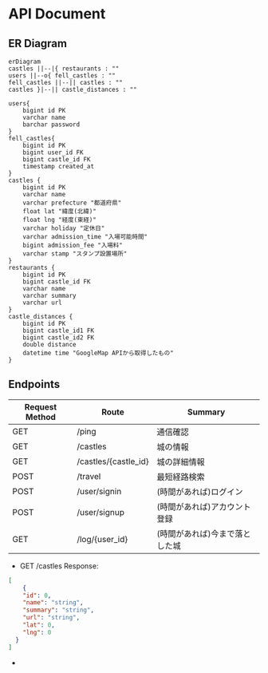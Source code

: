 # API Document
## ER Diagram
```mermaid
erDiagram
castles ||--|{ restaurants : ""
users ||--o{ fell_castles : ""
fell_castles ||--|| castles : ""
castles }|--|| castle_distances : ""

users{
    bigint id PK
    varchar name 
    barchar password 
}
fell_castles{
    bigint id PK
    bigint user_id FK
    bigint castle_id FK
    timestamp created_at
}
castles {
    bigint id PK
    varchar name
    varchar prefecture "都道府県"
    float lat "緯度(北緯)"
    float lng "経度(東経)"
    varchar holiday "定休日"
    varchar admission_time "入場可能時間"
    bigint admission_fee "入場料"
    varchar stamp "スタンプ設置場所"    
}
restaurants { 
    bigint id PK
    bigint castle_id FK 
    varchar name
    varchar summary
    varchar url 
}
castle_distances {
    bigint id PK
    bigint castle_id1 FK
    bigint castle_id2 FK
    double distance 
    datetime time "GoogleMap APIから取得したもの"
}
```
## Endpoints
|Request Method|Route|Summary|
|---|---|---|
|GET|/ping|通信確認|
|GET|/castles|城の情報|
|GET|/castles/{castle_id}|城の詳細情報|
|POST|/travel|最短経路検索|
|POST|/user/signin|(時間があれば)ログイン|
|POST|/user/signup|(時間があれば)アカウント登録|
|GET|/log/{user_id}|(時間があれば)今まで落とした城|


- GET /castles
Response:
```json
[
    {
    "id": 0,
    "name": "string",
    "summary": "string",
    "url": "string",
    "lat": 0,
    "lng": 0
  }
]
```
- 
